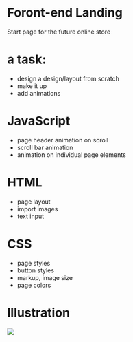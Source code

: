 # Foront-end Landing 
Start page for the future online store

# a task:
- design a design/layout from scratch
- make it up
- add animations

# JavaScript 
- page header animation on scroll
- scroll bar animation
- animation on individual page elements

# HTML
- page layout
- import images
- text input

# CSS 
- page styles
- button styles
- markup, image size
- page colors

# Illustration
<img src='img/animate.gif'>

